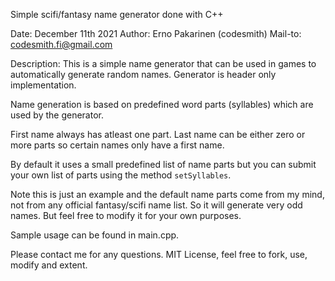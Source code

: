 Simple scifi/fantasy name generator done with C++

Date: December 11th 2021
Author: Erno Pakarinen (codesmith)
Mail-to: codesmith.fi@gmail.com

Description:
This is a simple name generator that can be used in games to automatically generate random names. Generator is header only implementation.

Name generation is based on predefined word parts (syllables) which are used by the generator.

First name always has atleast one part.
Last name can be either zero or more parts so certain names only have a first name.

By default it uses a small predefined list of name parts but you can submit your own list of parts using the method ```setSyllables```.

Note this is just an example and the default name parts come from my mind, not from any official fantasy/scifi name list. So it will generate very odd names. But feel free to modify it for your own purposes.

Sample usage can be found in main.cpp.


Please contact me for any questions.
MIT License, feel free to fork, use, modify and extent.
